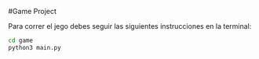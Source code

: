 #Game Project

Para correr el jego debes seguir las siguientes instrucciones en la terminal:

```sh
cd game
python3 main.py
```
